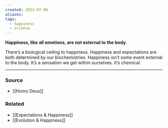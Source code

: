 ```yaml
---
created: 2023-07-08
aliases: 
tags:
  - happiness
  - science
---
```

**Happiness, like all emotions, are not external to the body.**

There’s a biological ceiling to happiness. Happiness and expectations are both determined by our biochemistries. Happiness isn’t some event external to the body. It’s a sensation we get within ourselves. It’s chemical.

---

### Source
- [[Homo Deus]]

### Related
- [[Expectations & Happiness]]
- [[Evolution & Happiness]]